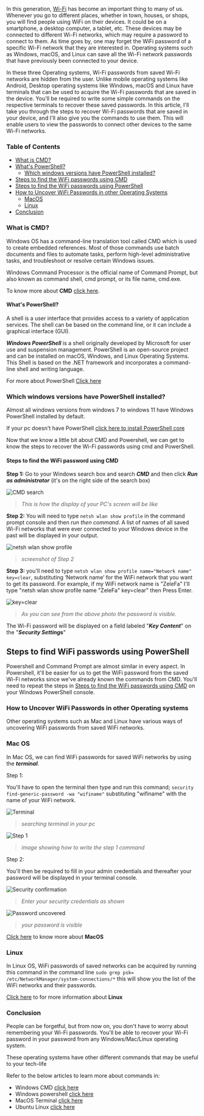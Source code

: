 In this generation, [Wi-Fi](https://www.cisco.com/c/en/us/products/wireless/what-is-wifi.html) has become an important thing to many of us. Whenever you go to different places, whether in town, houses, or shops, you will find people using WiFi on their devices. It could be on a smartphone, a desktop computer, a tablet, etc. These devices may be connected to different Wi-Fi networks, which may require a password to connect to them. As time goes by, one may forget the WiFi password of a specific Wi-Fi network that they are interested in. Operating systems such as Windows, macOS, and Linux can save all the Wi-Fi network passwords that have previously been connected to your device.

In these three Operating systems, Wi-Fi passwords from saved Wi-Fi networks are hidden from the user. Unlike mobile operating systems like Android, Desktop operating systems like Windows, macOS and Linux have terminals that can be used to acquire the Wi-Fi passwords that are saved in the device. You'll be required to write some simple commands on the respective terminals to recover these saved passwords. In this article, I'll take you through the steps to reсоver Wi-Fi раsswоrds that are saved in your device, and I'll also give you the commands to use them. This will enable users to view the passwords to connect other devices to the same Wi-Fi networks.

### Table of Contents

- [What is CMD?](#what-is-cmd?)
- [What's PowerShell?](#what's-powershell?)
  - [Which windows versions have PowerShell installed?](#which-windows-versions-have-powershell-installed?)
- [Steps to find the WiFi passwords using CMD](#steps-to-find-the-wifi-passwords-using-cmd)
- [Steps to find the WiFi passwords using PowerShell](#steps-to-find-the-wifi-passwords-using-powershell)
- [How to Uncover WiFi Passwords in other Operating Systems](#how-to-uncover-wifi-passwords-in-other-operating-systems)
    - [MacOS](#macos)
    - [Linux](#linux)
- [Conclusion](#conclusion)

### What is CMD?

Windows OS has a command-line translation tool called CMD which is used to create embedded references. Most of those commands use batch documents and files to automate tasks, perform high-level administrative tasks, and troubleshoot or resolve certain Windows issues.

Windows Command Processor is the official name of Command Prompt, but also known as command shell, cmd prompt, or its file name, cmd.exe.

To know more about **CMD** [click here](https://en.wikipedia.org/wiki/Cmd.exe).

#### What's PowerShell?

A shell is a user interface that provides access to a variety of application services. The shell can be based on the command line, or it can include a graphical interface (GUI).

***Windows PowerShell*** is a shell originally developed by Microsoft for user use and suspension management. PowerShell is an open-source project and can be installed on macOS, Windows, and Linux Operating Systems. This Shell is based on the .NET framework and incorporates a command-line shell and writing language.

For more about PowerShell [Click here](https://en.wikipedia.org/wiki/PowerShell)

### Which windows versions have PowerShell installed?

Almost all windows versions from windows 7 to windows 11 have Windows PowerShell installed by default.

If your pc doesn't have PowerShell [click here to install PowerShell core](https://docs.microsoft.com/en-us/powershell/scripting/install/installing-powershell-on-windows?view=powershell-7.1)

Now that we know a little bit about CMD and Powershell, we can get to know the steps to recover the Wi-Fi passwords using cmd and PowerShell.

#### Steps to find the WiFi password using CMD

**Step 1:** Go to your Windows search box and search ***CMD*** and then click ***Run as administrator*** (it's on the right side of the search box)

![CMD search](/engineering-education/recovering-WiFi-passwords-from-operating-systems/cmd.jpg)

> *This is how the display of your PC's screen will be like*

**Step 2:** You will need to type `netsh wlan show profile` in the command prompt console and then _run then command_. A list of names of all saved Wi-Fi networks that were ever connected to your Windows device in the past will be displayed in your output.

![netsh wlan show profile](/engineering-education/recovering-WiFi-passwords-from-operating-systems/profile.png)

> *screenshot of Step 2*

**Step 3:** you'll need to type `netsh wlan show profile name="Network name" key=clear`, substituting ‘Network name’ for the WiFi network that you want to get its password. For example, if my WiFi network name is "ZeleFa" I'll type "netsh wlan show profile name "ZeleFa" key=clear" then Press Enter. 

![key=clear](/engineering-education/recovering-WiFi-passwords-from-operating-systems/keyclear.png)

> *As you can see from the above photo the password is visible.*

The Wi-Fi password will be displayed on a field labeled "***Key Content***" on the "___Security Settings___"

## Steps to find WiFi passwords using PowerShell

Powershell and Command Prompt are almost similar in every aspect. In Powershell, it'll be easier for us to get the WiFi password from the saved Wi-Fi networks since we've already known the commands from CMD. You'll need to repeat the steps in [Steps to find the WiFi passwords using CMD](#steps-to-find-the-wifi-passwords-using-cmd) on your Windows PowerShell console.

### How to Uncover WiFi Passwords in other Operating systems
Other operating systems such as Mac and Linux have various ways of uncovering WiFi passwords from saved WiFi networks.

### Mac OS
In Mac OS, we can find WiFi passwords for saved WiFi networks by using the ***terminal***. 

Step 1:

You'll have to open the terminal then type and run this command; `security find-generic-password -wa "wifiname"` substituting "wifiname" with the name of your WiFi network.

![Terminal](/engineering-education/recovering-WiFi-passwords-from-operating-systems/Terminal.jpg)

> *searching terminal in your pc*

![Step 1](/engineering-education/recovering-WiFi-passwords-from-operating-systems/security.jpg)

> *image showing how to write the step 1 command*

Step 2:

You'll then be required to fill in your admin credentials and thereafter your password will be displayed in your terminal console.

![Security confirmation](/engineering-education/recovering-WiFi-passwords-from-operating-systems/fade.jpg)

> *Enter your security credentials as shown*

![Password uncovered](/engineering-education/recovering-WiFi-passwords-from-operating-systems/lase.jpg)

> *your password is visible*

[Click here](https://en.wikipedia.org/wiki/MacOS) to know more about **MacOS** 

### Linux

In Linux OS, WiFi passwords of saved networks can be acquired by running this command in the command line `sudo grep psk= /etc/NetworkManager/system-connections/*` this will show you the list of the WiFi networks and their passwords.

[Click here](https://www.linux.com/what-is-linux/) to for more information about **Linux**

### Conclusion

People can be forgetful, but from now on, you don't have to worry about remembering your Wi-Fi passwords. You'll be able to recover your Wi-Fi password in your password from any Windows/Mac/Linux operating system.

These operating systems have other different commands that may be useful to your tech-life

Refer to the below articles to learn more about commands in:

- Windows CMD [click here](https://www.thomas-krenn.com/en/wiki/Cmd_commands_under_Windows)
- Windows powershell [click here](https://devblogs.microsoft.com/scripting/table-of-basic-powershell-commands/)
- MacOS Terminal [click here](https://www.techrepublic.com/article/macos-terminal-commands-every-mac-user-should-know/)
- Ubuntu Linux [click here](https://www.dell.com/support/kbdoc/en-us/000123974/introduction-to-basic-troubleshooting-commands-within-ubuntu-linux)

